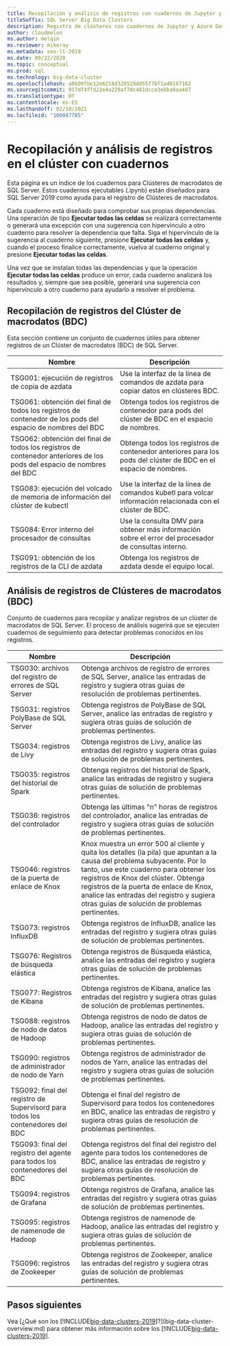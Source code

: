 ```yaml
---
title: Recopilación y análisis de registros con cuadernos de Jupyter y Azure Data Studio
titleSuffix: SQL Server Big Data Clusters
description: Registro de clústeres con cuadernos de Jupyter y Azure Data Studio en un clúster de macrodatos de SQL Server 2019.
author: cloudmelon
ms.author: melqin
ms.reviewer: mikeray
ms.metadata: seo-lt-2019
ms.date: 09/22/2020
ms.topic: conceptual
ms.prod: sql
ms.technology: big-data-cluster
ms.openlocfilehash: a8609fbe12e6218d328528dd5577bf1a40167162
ms.sourcegitcommit: 917df4ffd22e4a229af7dc481dcce3ebba0aa4d7
ms.translationtype: HT
ms.contentlocale: es-ES
ms.lasthandoff: 02/10/2021
ms.locfileid: "100047785"
---
```

# <a name="gathering-and-analyzing-logs-in-the-cluster-with-notebooks"></a>Recopilación y análisis de registros en el clúster con cuadernos

Esta página es un índice de los cuadernos para Clústeres de macrodatos de SQL Server. Estos cuadernos ejecutables (.ipynb) están diseñados para SQL Server 2019 como ayuda para el registro de Clústeres de macrodatos.

Cada cuaderno está diseñado para comprobar sus propias dependencias. Una operación de tipo **Ejecutar todas las celdas** se realizará correctamente o generará una excepción con una sugerencia con hipervínculo a otro cuaderno para resolver la dependencia que falta. Siga el hipervínculo de la sugerencia al cuaderno siguiente, presione **Ejecutar todas las celdas** y, cuando el proceso finalice correctamente, vuelva al cuaderno original y presione **Ejecutar todas las celdas**.

Una vez que se instalan todas las dependencias y que la operación **Ejecutar todas las celdas** produce un error, cada cuaderno analizará los resultados y, siempre que sea posible, generará una sugerencia con hipervínculo a otro cuaderno para ayudarlo a resolver el problema.

## <a name="gathering-logs-from-big-data-cluster-bdc"></a>Recopilación de registros del Clúster de macrodatos (BDC)

Esta sección contiene un conjunto de cuadernos útiles para obtener registros de un Clúster de macrodatos (BDC) de SQL Server.

| Nombre | Descripción |
|--|--|
| TSG001: ejecución de registros de copia de azdata | Use la interfaz de la línea de comandos de azdata para copiar datos en clústeres BDC. |
| TSG061: obtención del final de todos los registros de contenedor de los pods del espacio de nombres del BDC | Obtenga todos los registros de contenedor para pods del clúster de BDC en el espacio de nombres. |
| TSG062: obtención del final de todos los registros de contenedor anteriores de los pods del espacio de nombres del BDC | Obtenga todos los registros de contenedor anteriores para los pods del clúster de BDC en el espacio de nombres. |
| TSG083: ejecución del volcado de memoria de información del clúster de kubectl | Use la interfaz de la línea de comandos kubetl para volcar información relacionada con el clúster de BDC. |
| TSG084: Error interno del procesador de consultas | Use la consulta DMV para obtener más información sobre el error del procesador de consultas interno. |
| TSG091: obtención de los registros de la CLI de azdata | Obtenga los registros de azdata desde el equipo local. |



## <a name="analyse-logs-from-big-data-clusters-bdc"></a>Análisis de registros de Clústeres de macrodatos (BDC)

Conjunto de cuadernos para recopilar y analizar registros de un clúster de macrodatos de SQL Server.  El proceso de análisis sugerirá que se ejecuten cuadernos de seguimiento para detectar problemas conocidos en los registros.

|Nombre|Descripción |
|---|---|
|TSG030: archivos del registro de errores de SQL Server|Obtenga archivos de registro de errores de SQL Server, analice las entradas de registro y sugiera otras guías de resolución de problemas pertinentes. |
|TSG031: registros PolyBase de SQL Server|Obtenga registros de PolyBase de SQL Server, analice las entradas de registro y sugiera otras guías de solución de problemas pertinentes.|
|TSG034: registros de Livy|Obtenga registros de Livy, analice las entradas del registro y sugiera otras guías de solución de problemas pertinentes.|
|TSG035: registros del historial de Spark|Obtenga registros del historial de Spark, analice las entradas de registro y sugiera otras guías de solución de problemas pertinentes.|
|TSG036: registros del controlador|Obtenga las últimas "n" horas de registros del controlador, analice las entradas de registro y sugiera otras guías de solución de problemas pertinentes.|
|TSG046: registros de la puerta de enlace de Knox|Knox muestra un error 500 al cliente y quita los detalles (la pila) que apuntan a la causa del problema subyacente. Por lo tanto, use este cuaderno para obtener los registros de Knox del clúster. Obtenga registros de la puerta de enlace de Knox, analice las entradas del registro y sugiera otras guías de solución de problemas pertinentes.|
|TSG073: registros InfluxDB|Obtenga registros de InfluxDB, analice las entradas del registro y sugiera otras guías de solución de problemas pertinentes.|
|TSG076: Registros de búsqueda elástica|Obtenga registros de Búsqueda elástica, analice las entradas del registro y sugiera otras guías de solución de problemas pertinentes.|
|TSG077: Registros de Kibana|Obtenga registros de Kibana, analice las entradas del registro y sugiera otras guías de solución de problemas pertinentes.|
|TSG088: registros de nodo de datos de Hadoop|Obtenga registros de nodo de datos de Hadoop, analice las entradas del registro y sugiera otras guías de solución de problemas pertinentes.|
|TSG090: registros de administrador de nodo de Yarn|Obtenga registros de administrador de nodos de Yarn, analice las entradas del registro y sugiera otras guías de solución de problemas pertinentes.|
|TSG092: final del registro de Supervisord para todos los contenedores del BDC|Obtenga el final del registro de Supervisord para todos los contenedores en BDC, analice las entradas de registro y sugiera otras guías de resolución de problemas pertinentes.|
|TSG093: final del registro del agente para todos los contenedores del BDC|Obtenga registros del final del registro del agente para todos los contenedores de BDC, analice las entradas de registro y sugiera otras guías de resolución de problemas pertinentes.|
|TSG094: registros de Grafana|Obtenga registros de Grafana, analice las entradas del registro y sugiera otras guías de solución de problemas pertinentes.|
|TSG095: registros de namenode de Hadoop|Obtenga registros de namenode de Hadoop, analice las entradas del registro y sugiera otras guías de solución de problemas pertinentes.|
|TSG096: registros de Zookeeper|Obtenga registros de Zookeeper, analice las entradas del registro y sugiera otras guías de solución de problemas pertinentes.|

## <a name="next-steps"></a>Pasos siguientes

Vea [¿Qué son los [!INCLUDE[big-data-clusters-2019](../includes/ssbigdataclusters-ver15.md)]?](big-data-cluster-overview.md) para obtener más información sobre los [!INCLUDE[big-data-clusters-2019](../includes/ssbigdataclusters-ss-nover.md)].
